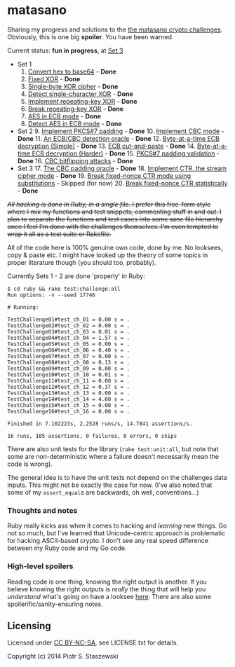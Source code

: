 # matasano

Sharing my progress and solutions to the [the matasano crypto challenges](http://cryptopals.com/). Obviously, this is one big **spoiler**. You have been warned.

Current status: **fun in progress**, at [Set 3](http://cryptopals.com/sets/3/)

- Set 1
  1. [Convert hex to base64](http://cryptopals.com/sets/1/challenges/1) - **Done**
  2. [Fixed XOR](http://cryptopals.com/sets/1/challenges/2) - **Done**
  3. [Single-byte XOR cipher](http://cryptopals.com/sets/1/challenges/3) - **Done**
  4. [Detect single-character XOR](http://cryptopals.com/sets/1/challenges/4) - **Done**
  5. [Implement repeating-key XOR](http://cryptopals.com/sets/1/challenges/5) - **Done**
  6. [Break repeating-key XOR](http://cryptopals.com/sets/1/challenges/6) - **Done**
  7. [AES in ECB mode](http://cryptopals.com/sets/1/challenges/7) - **Done**
  8. [Detect AES in ECB mode](http://cryptopals.com/sets/1/challenges/8) - **Done**
- Set 2
  9. [Implement PKCS#7 padding](http://cryptopals.com/sets/2/challenges/9) - **Done**
  10. [Implement CBC mode](http://cryptopals.com/sets/2/challenges/10) - **Done**
  11. [An ECB/CBC detection oracle](http://cryptopals.com/sets/2/challenges/11) - **Done**
  12. [Byte-at-a-time ECB decryption (Simple)](http://cryptopals.com/sets/2/challenges/12) - **Done**
  13. [ECB cut-and-paste](http://cryptopals.com/sets/2/challenges/13) - **Done**
  14. [Byte-at-a-time ECB decryption (Harder)](http://cryptopals.com/sets/2/challenges/14) - **Done**
  15. [PKCS#7 padding validation](http://cryptopals.com/sets/2/challenges/15) - **Done**
  16. [CBC bitflipping attacks](http://cryptopals.com/sets/2/challenges/16) - **Done**
- Set 3
  17. [The CBC padding oracle](http://cryptopals.com/sets/3/challenges/17) - **Done**
  18. [Implement CTR, the stream cipher mode](http://cryptopals.com/sets/3/challenges/18) - **Done**
  19. [Break fixed-nonce CTR mode using substitutions](http://cryptopals.com/sets/3/challenges/19) - Skipped (for now)
  20. [Break fixed-nonce CTR statistically](http://cryptopals.com/sets/3/challenges/20) - **Done**

~~*All hacking is done in Ruby, in a single file*. I prefer this free-form style where I mix my functions and test snippets, commenting stuff in and out. I plan to separate the functions and test cases into some sane file hierarchy once I feel I'm done with the challenges themselves. I'm even tempted to wrap it all as a test suite or Rakefile.~~

All of the code here is 100% genuine own code, done by me. No looksees, copy & paste etc. I might have looked up the theory of some topics in proper literature though (you should too, probably).

Currently Sets 1 - 2 are done 'properly' in Ruby:

    $ cd ruby && rake test:challenge:all
    Run options: -v --seed 17746
    
    # Running:
    
    TestChallenge01#test_ch_01 = 0.00 s = .
    TestChallenge02#test_ch_02 = 0.00 s = .
    TestChallenge03#test_ch_03 = 0.01 s = .
    TestChallenge04#test_ch_04 = 1.57 s = .
    TestChallenge05#test_ch_05 = 0.00 s = .
    TestChallenge06#test_ch_06 = 0.40 s = .
    TestChallenge07#test_ch_07 = 0.00 s = .
    TestChallenge08#test_ch_08 = 0.13 s = .
    TestChallenge09#test_ch_09 = 0.00 s = .
    TestChallenge10#test_ch_10 = 0.01 s = .
    TestChallenge11#test_ch_11 = 0.00 s = .
    TestChallenge12#test_ch_12 = 0.37 s = .
    TestChallenge13#test_ch_13 = 0.00 s = .
    TestChallenge14#test_ch_14 = 4.60 s = .
    TestChallenge15#test_ch_15 = 0.00 s = .
    TestChallenge16#test_ch_16 = 0.00 s = .
    
    Finished in 7.102223s, 2.2528 runs/s, 14.7841 assertions/s.
    
    16 runs, 105 assertions, 0 failures, 0 errors, 0 skips

There are also unit tests for the library (`rake test:unit:all`, but note that some are non-deterministic where a failure doesn't necessarily mean the code is wrong).

The general idea is to have the unit tests not depend on the challenges data inputs. This might not be exactly the case for now. (I've also noted that some of my `assert_equal`s are backwards, oh well, conventions...)

### Thoughts and notes

Ruby really kicks ass when it comes to hacking and *learning* new things. Go not so much, but I've learned that Unicode-centric approach is problematic for hacking ASCII-based crypto. I don't see any real speed difference between my Ruby code and my Go code.

### High-level spoilers

Reading code is one thing, knowing the right output is another. If you believe knowing the right outputs is *really* the thing that will help you *understand* what's going on have a looksee [here](https://github.com/drbig/matasano/blob/master/SPOILERS.txt). There are also some spoilerific/sanity-ensuring notes.

## Licensing

Licensed under [CC BY-NC-SA](http://creativecommons.org/licenses/by-nc-sa/4.0/), see LICENSE.txt for details.

Copyright (c) 2014 Piotr S. Staszewski
